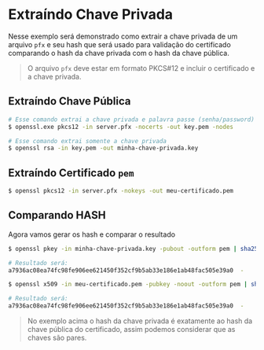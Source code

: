 # Extraíndo Chave Privada
Nesse exemplo será demonstrado como extrair a chave privada de um arquivo ``pfx`` e seu hash que será usado para validação do certificado comparando o hash da chave privada com o hash da chave pública. 

> O arquivo ``pfx`` deve estar em formato PKCS#12 e incluir o certificado e a chave privada.

## Extraíndo Chave Pública

~~~sh
# Esse comando extrai a chave privada e palavra passe (senha/password)
$ openssl.exe pkcs12 -in server.pfx -nocerts -out key.pem -nodes

# Esse comando extrai somente a chave privada
$ openssl rsa -in key.pem -out minha-chave-privada.key
~~~

## Extraíndo Certificado ``pem``

~~~sh
$ openssl pkcs12 -in server.pfx -nokeys -out meu-certificado.pem
~~~

## Comparando HASH
Agora vamos gerar os hash e comparar o resultado

~~~sh
$ openssl pkey -in minha-chave-privada.key -pubout -outform pem | sha256sum

# Resultado será:
a7936ac08ea74fc98fe906ee621450f352cf9b5ab33e186e1ab48fac505e39a0  -

$ openssl x509 -in meu-certificado.pem -pubkey -noout -outform pem | sha256sum

# Resultado será:
a7936ac08ea74fc98fe906ee621450f352cf9b5ab33e186e1ab48fac505e39a0  -
~~~

> No exemplo acima o hash da chave privada é exatamente ao hash da chave pública do certificado, assim podemos considerar que as chaves são pares.
